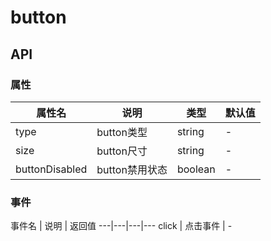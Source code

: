 # button

## API

### 属性

属性名 | 说明 | 类型 | 默认值
---|---|---|---
type | button类型 | string | -
size | button尺寸 | string | -
buttonDisabled | button禁用状态 | boolean | -

### 事件

事件名 | 说明  | 返回值
---|---|---|---
click | 点击事件 | -